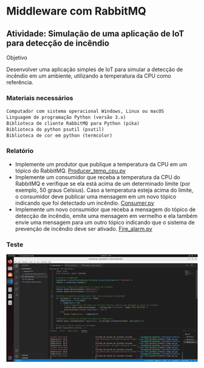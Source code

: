 # Middleware com RabbitMQ

## Atividade: Simulação de uma aplicação de IoT para detecção de incêndio

Objetivo

Desenvolver uma aplicação simples de IoT para simular a detecção de incêndio em um ambiente, utilizando a temperatura da CPU como referência.

### Materiais necessários

    Computador com sistema operacional Windows, Linux ou macOS
    Linguagem de programação Python (versão 3.x)
    Biblioteca de cliente RabbitMQ para Python (pika)
    Biblioteca do python psutil (psutil)
    Biblioteca de cor em python (termcolor)

### Relatório

- Implemente um produtor que publique a temperatura da CPU em um tópico do RabbitMQ. [Producer_temp_cpu.py](Middeware%20RabbitMQ/producer_temp_cpu.py)
- Implemente um consumidor que receba a temperatura da CPU do RabbitMQ e verifique se ela está acima de um determinado limite (por exemplo, 50 graus Celsius). Caso a temperatura esteja acima do limite, o consumidor deve publicar uma mensagem em um novo tópico indicando que foi detectado um incêndio. [Consumer.py](Middeware%20RabbitMQ/consumer.py)
- Implemente um novo consumidor que receba a mensagem do tópico de detecção de incêndio, emite uma mensagem em vermelho e ela também envie uma mensagem para um outro tópico indicando que o sistema de prevenção de incêndio deve ser ativado. [Fire_alarm.py](Middeware%20RabbitMQ/fire_alarm.py)
    
### Teste 
![Captura de tela de 2023-04-13 11-39-20.png](https://github.com/Lucasx10/Sistemas-Distribuidos-2023.1/blob/main/Middeware%20RabbitMQ/Captura%20de%20tela%20de%202023-04-13%2011-39-20.png)
